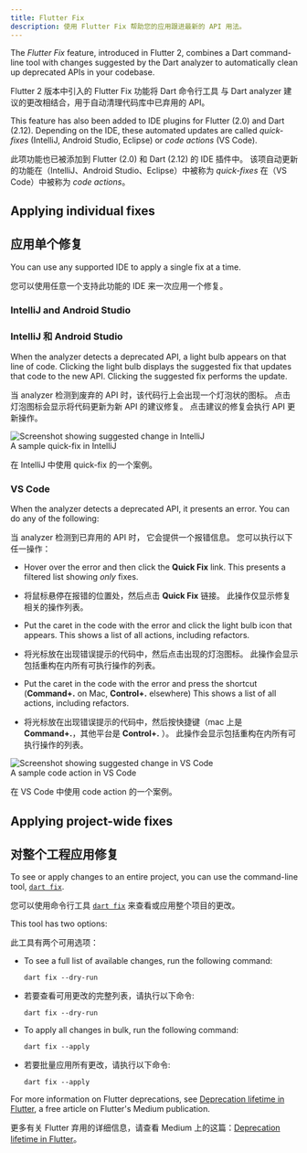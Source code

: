 ```yaml
---
title: Flutter Fix
description: 使用 Flutter Fix 帮助您的应用跟进最新的 API 用法。
---
```


The _Flutter Fix_ feature, introduced in Flutter 2,
combines a Dart command-line tool with
changes suggested by the Dart analyzer
to automatically clean up deprecated APIs
in your codebase.

Flutter 2 版本中引入的 Flutter Fix 功能将 Dart 命令行工具
与 Dart analyzer 建议的更改相结合，用于自动清理代码库中已弃用的 API。

This feature has also been added to IDE
plugins for Flutter (2.0) and Dart (2.12).
Depending on the IDE, these automated
updates are called _quick-fixes_ (IntelliJ,
Android Studio, Eclipse) or _code actions_ (VS Code).

此项功能也已被添加到 Flutter (2.0) 和 Dart (2.12) 的 IDE 插件中。
该项自动更新的功能在（IntelliJ、Android Studio、Eclipse）中被称为 _quick-fixes_ 
在（VS Code）中被称为 _code actions_。

## Applying individual fixes

## 应用单个修复

You can use any supported IDE
to apply a single fix at a time.

您可以使用任意一个支持此功能的 IDE 来一次应用一个修复。

### IntelliJ and Android Studio

### IntelliJ 和 Android Studio

When the analyzer detects a deprecated API,
a light bulb appears on that line of code.
Clicking the light bulb displays the suggested fix
that updates that code to the new API.
Clicking the suggested fix performs the update.

当 analyzer 检测到废弃的 API 时，该代码行上会出现一个灯泡状的图标。
点击灯泡图标会显示将代码更新为新 API 的建议修复。
点击建议的修复会执行 API 更新操作。

![Screenshot showing suggested change in IntelliJ](/assets/images/docs/development/tools/flutter-fix-suggestion-intellij.png)<br>
A sample quick-fix in IntelliJ

在 IntelliJ 中使用 quick-fix 的一个案例。

### VS Code

When the analyzer detects a deprecated API,
it presents an error.
You can do any of the following:

当 analyzer 检测到已弃用的 API 时，
它会提供一个报错信息。
您可以执行以下任一操作：

* Hover over the error and then click the
  **Quick Fix** link.
  This presents a filtered list showing
  _only_ fixes.

* 将鼠标悬停在报错的位置处，然后点击 **Quick Fix** 链接。
  此操作仅显示修复相关的操作列表。

* Put the caret in the code with the error and click
  the light bulb icon that appears.
  This shows a list of all actions, including
  refactors.

* 将光标放在出现错误提示的代码中，然后点击出现的灯泡图标。
  此操作会显示包括重构在内所有可执行操作的列表。

* Put the caret in the code with the error and
  press the shortcut
  (**Command+.** on Mac, **Control+.** elsewhere)
  This shows a list of all actions, including
  refactors.

* 将光标放在出现错误提示的代码中，然后按快捷键（mac 上是 **Command+.**，其他平台是 **Control+.** ）。
  此操作会显示包括重构在内所有可执行操作的列表。

![Screenshot showing suggested change in VS Code](/assets/images/docs/development/tools/flutter-fix-suggestion-vscode.png)<br>
A sample code action in VS Code

在 VS Code 中使用 code action 的一个案例。

## Applying project-wide fixes

## 对整个工程应用修复

To see or apply changes to an entire project,
you can use the command-line tool, [`dart fix`][].

您可以使用命令行工具 [`dart fix`][] 来查看或应用整个项目的更改。

This tool has two options:

此工具有两个可用选项：

* To see a full list of available changes, run
  the following command:

  ```terminal
  dart fix --dry-run
  ```

* 若要查看可用更改的完整列表，请执行以下命令:

  ```terminal
  dart fix --dry-run
  ```

* To apply all changes in bulk, run the
  following command:

  ```terminal
  dart fix --apply
  ```

* 若要批量应用所有更改，请执行以下命令:

  ```terminal
  dart fix --apply
  ```

For more information on Flutter deprecations, see
[Deprecation lifetime in Flutter][], a free article
on Flutter's Medium publication.

更多有关 Flutter 弃用的详细信息，请查看 Medium 上的这篇：[Deprecation lifetime in Flutter][]。


[Deprecation lifetime in Flutter]: {{site.flutter-medium}}/deprecation-lifetime-in-flutter-e4d76ee738ad
[`dart fix`]: {{site.dart-site}}/tools/dart-fix
